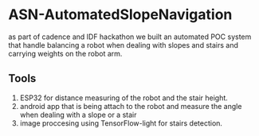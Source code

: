 # ASN-AutomatedSlopeNavigation

as part of cadence and IDF hackathon we built an automated POC system that handle balancing a robot when dealing with slopes and stairs and carrying weights on the robot arm.

## Tools 
1) ESP32 for distance measuring of the robot and the stair height. 
2) android app that is being attach to the robot and measure the angle when dealing with a slope or a stair
3) image proccesing using TensorFlow-light for stairs detection. 

